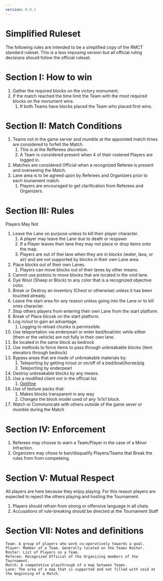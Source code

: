 ```yaml
---
version: 0.0.1
---
```


# Simplified Ruleset

The following rules are intended to be a simplified copy of the RMCT standard ruleset. This is a less imposing version but all official ruling decisions should follow the official ruleset.

# Section I: How to win
1. Gather the required blocks on the victory monument.
2. If the match reached the time limit the Team with the most required blocks on the monument wins.
    1. If both Teams have blocks placed the Team who placed first wins.

# Section II: Match Conditions
1. Teams not in the game server and mumble at the appointed match times are considered to forfeit the Match.
    1. This is at the Refferees discretion.
    2. A Team is considered present when 4 of their rostered Players are logged in.
2. Matches are considered Official when a recognized Referee is present and overseeing the Match.
3. Lane area is to be agreed upon by Referees and Organizers prior to each tounament match.
    1. Players are encouraged to get clarification from Referees and Organizers.

# Section III: Rules
Players May Not

1. Leave the Lane on purpose unless to kill their player character.
    1. A player may leave the Lane due to death or respawn
    2. If a Player leaves their lane they may not place or drop items onto the map.
    3. Players are out of thei lane when they are in blocks (water, lava, or air) and are not supported by blocks in their own Lane area.
2. Place blocks out of their own Lanes.
    1. Players can move blocks out of their lanes by other means.
3. Cannot use pistons to move blocks that are located in the void lane.
4. Dye Wool (Sheep or Block) to any color that is a recognized objective color.
5. Break or Destroy an inventory (Chest or otherwise) unless it has been touched already.
6. Leave the start area for any reason unless going into the Lane or to kill ones character.
7. Stop others players from entering their own Lane from the start platform.
8. Break of Place blcosk on the start platform.
9. Log in/out to gain an advantage.
    1. Logging to reload chunks is permissible.
10. Use teleportation via enderpearl or enter bed/boat/etc while either (them or the vehicle) are not fully in their own lane.
11. Be located in the same block as bedrock
12. Use methods to force items to pass through unbreakable blocks (item elevators through bedrock)
13. Bypass areas that are made of unbreakable materials by:
    1. Teleporting by getting in/out or on/off of a bed/boat/horse/pig
    2. Teleporting by enderpearl
14. Destroy unbreakable blocks by any means.
15. Use a modified client not in the official list
    1. [Optifine](https://optifine.net/home)
16. Use of texture packs that:
    1. Makes blocks transparent in any way
    2. Changes the block model used of any 1x1x1 block.
17. Watch or Communicate with others outside of the game sever or mumble during the Match

# Section IV: Enforcement
1. Referees may choose to warn a Team/Player in the case of a Minor Infraction.
2. Organizers may chose to ban/disqualify Players/Teams that Break the rules from from competeing.

# Section V: Mutual Respect
All players are here because they enjoy playing. For this reason players are expected to repect the others playing and hosting the Tournament.

1. Players should refrain from strong or offensive language in all chats.
2. Accusations of rule-breaking should be directed at the Tournament Staff 

# Section VII: Notes and definitions
    Team: A group of players who work co-operatively towards a goal.
    Player: Member of a Team. Generally located on the Teams Roster.
    Roster: List of Players on a Team.
    Referee: Recognized Official of the Organizing members of the Tournament.
    Match: A competetive playthrough of a map between Teams.
    Lane: The area of a map that is supported and not filled with void at the beginning of a Match.
